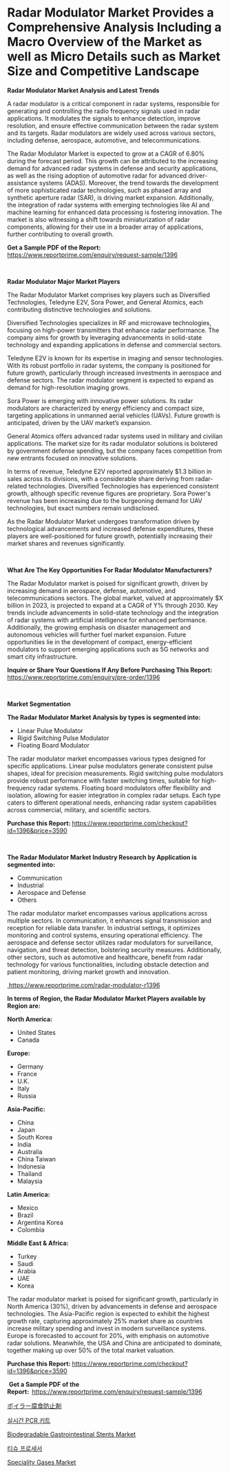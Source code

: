 <p><h1>Radar Modulator Market Provides a Comprehensive Analysis Including a Macro Overview of the Market as well as Micro Details such as Market Size and Competitive Landscape</h1></p><p><strong>Radar Modulator Market Analysis and Latest Trends</strong></p>
<p><p>A radar modulator is a critical component in radar systems, responsible for generating and controlling the radio frequency signals used in radar applications. It modulates the signals to enhance detection, improve resolution, and ensure effective communication between the radar system and its targets. Radar modulators are widely used across various sectors, including defense, aerospace, automotive, and telecommunications.</p><p>The Radar Modulator Market is expected to grow at a CAGR of 6.80% during the forecast period. This growth can be attributed to the increasing demand for advanced radar systems in defense and security applications, as well as the rising adoption of automotive radar for advanced driver-assistance systems (ADAS). Moreover, the trend towards the development of more sophisticated radar technologies, such as phased array and synthetic aperture radar (SAR), is driving market expansion. Additionally, the integration of radar systems with emerging technologies like AI and machine learning for enhanced data processing is fostering innovation. The market is also witnessing a shift towards miniaturization of radar components, allowing for their use in a broader array of applications, further contributing to overall growth.</p></p>
<p><strong>Get a Sample PDF of the Report:&nbsp;</strong> <a href="https://www.reportprime.com/enquiry/request-sample/1396">https://www.reportprime.com/enquiry/request-sample/1396</a></p>
<p>&nbsp;</p>
<p><strong>Radar Modulator Major Market Players</strong></p>
<p><p>The Radar Modulator Market comprises key players such as Diversified Technologies, Teledyne E2V, Sora Power, and General Atomics, each contributing distinctive technologies and solutions. </p><p>Diversified Technologies specializes in RF and microwave technologies, focusing on high-power transmitters that enhance radar performance. The company aims for growth by leveraging advancements in solid-state technology and expanding applications in defense and commercial sectors.</p><p>Teledyne E2V is known for its expertise in imaging and sensor technologies. With its robust portfolio in radar systems, the company is positioned for future growth, particularly through increased investments in aerospace and defense sectors. The radar modulator segment is expected to expand as demand for high-resolution imaging grows.</p><p>Sora Power is emerging with innovative power solutions. Its radar modulators are characterized by energy efficiency and compact size, targeting applications in unmanned aerial vehicles (UAVs). Future growth is anticipated, driven by the UAV market’s expansion.</p><p>General Atomics offers advanced radar systems used in military and civilian applications. The market size for its radar modulator solutions is bolstered by government defense spending, but the company faces competition from new entrants focused on innovative solutions.</p><p>In terms of revenue, Teledyne E2V reported approximately $1.3 billion in sales across its divisions, with a considerable share deriving from radar-related technologies. Diversified Technologies has experienced consistent growth, although specific revenue figures are proprietary. Sora Power's revenue has been increasing due to the burgeoning demand for UAV technologies, but exact numbers remain undisclosed.</p><p>As the Radar Modulator Market undergoes transformation driven by technological advancements and increased defense expenditures, these players are well-positioned for future growth, potentially increasing their market shares and revenues significantly.</p></p>
<p>&nbsp;</p>
<p><strong>What Are The Key Opportunities For Radar Modulator Manufacturers?</strong></p>
<p><p>The Radar Modulator market is poised for significant growth, driven by increasing demand in aerospace, defense, automotive, and telecommunications sectors. The global market, valued at approximately $X billion in 2023, is projected to expand at a CAGR of Y% through 2030. Key trends include advancements in solid-state technology and the integration of radar systems with artificial intelligence for enhanced performance. Additionally, the growing emphasis on disaster management and autonomous vehicles will further fuel market expansion. Future opportunities lie in the development of compact, energy-efficient modulators to support emerging applications such as 5G networks and smart city infrastructure.</p></p>
<p><strong>Inquire or Share Your Questions If Any Before Purchasing This Report:</strong> <a href="https://www.reportprime.com/enquiry/pre-order/1396">https://www.reportprime.com/enquiry/pre-order/1396</a></p>
<p>&nbsp;</p>
<p><strong>Market Segmentation</strong></p>
<p><strong>The Radar Modulator Market Analysis by types is segmented into:</strong></p>
<p><ul><li>Linear Pulse Modulator</li><li>Rigid Switching Pulse Modulator</li><li>Floating Board Modulator</li></ul></p>
<p><p>The radar modulator market encompasses various types designed for specific applications. Linear pulse modulators generate consistent pulse shapes, ideal for precision measurements. Rigid switching pulse modulators provide robust performance with faster switching times, suitable for high-frequency radar systems. Floating board modulators offer flexibility and isolation, allowing for easier integration in complex radar setups. Each type caters to different operational needs, enhancing radar system capabilities across commercial, military, and scientific sectors.</p></p>
<p><strong>Purchase this Report:&nbsp;</strong><a href="https://www.reportprime.com/checkout?id=1396&price=3590">https://www.reportprime.com/checkout?id=1396&price=3590</a></p>
<p>&nbsp;</p>
<p><strong>The Radar Modulator Market Industry Research by Application is segmented into:</strong></p>
<p><ul><li>Communication</li><li>Industrial</li><li>Aerospace and Defense</li><li>Others</li></ul></p>
<p><p>The radar modulator market encompasses various applications across multiple sectors. In communication, it enhances signal transmission and reception for reliable data transfer. In industrial settings, it optimizes monitoring and control systems, ensuring operational efficiency. The aerospace and defense sector utilizes radar modulators for surveillance, navigation, and threat detection, bolstering security measures. Additionally, other sectors, such as automotive and healthcare, benefit from radar technology for various functionalities, including obstacle detection and patient monitoring, driving market growth and innovation.</p></p>
<p><a href="https://www.reportprime.com/radar-modulator-r1396">&nbsp;https://www.reportprime.com/radar-modulator-r1396</a></p>
<p><strong>In terms of Region, the Radar Modulator Market Players available by Region are:</strong></p>
<p>
    <p> <strong> North America: </strong>
        <ul>
            <li>United States</li>
            <li>Canada</li>
        </ul>
        </p> 
    <p> <strong> Europe: </strong>
        <ul>
            <li>Germany</li>
            <li>France</li>
            <li>U.K.</li>
            <li>Italy</li>
            <li>Russia</li>
        </ul>
        </p> 
    <p> <strong> Asia-Pacific: </strong>
        <ul>
            <li>China</li>
            <li>Japan</li>
            <li>South Korea</li>
            <li>India</li>
            <li>Australia</li>
            <li>China Taiwan</li>
            <li>Indonesia</li>
            <li>Thailand</li>
            <li>Malaysia</li>
        </ul>
        </p> 
    <p> <strong> Latin America: </strong>
        <ul>
            <li>Mexico</li>
            <li>Brazil</li>
            <li>Argentina Korea</li>
            <li>Colombia</li>
        </ul>
        </p> 
    <p> <strong> Middle East & Africa: </strong>
        <ul>
            <li>Turkey</li>
            <li>Saudi</li>
            <li>Arabia</li>
            <li>UAE</li>
            <li>Korea</li>
        </ul>
    </p>
    </p>
<p><p>The radar modulator market is poised for significant growth, particularly in North America (30%), driven by advancements in defense and aerospace technologies. The Asia-Pacific region is expected to exhibit the highest growth rate, capturing approximately 25% market share as countries increase military spending and invest in modern surveillance systems. Europe is forecasted to account for 20%, with emphasis on automotive radar solutions. Meanwhile, the USA and China are anticipated to dominate, together making up over 50% of the total market valuation.</p></p>
<p><strong>Purchase this Report: </strong><a href="https://www.reportprime.com/checkout?id=1396&price=3590">https://www.reportprime.com/checkout?id=1396&price=3590</a></p>
<p>&nbsp;<strong>Get a Sample PDF of the Report:&nbsp;&nbsp;</strong><a href="https://www.reportprime.com/enquiry/request-sample/1396">https://www.reportprime.com/enquiry/request-sample/1396</a></p>
<p><strong></strong></p>
<p><p><a href="https://medium.com/@vidarogahn/%E3%83%9C%E3%82%A4%E3%83%A9%E3%83%BC%E8%85%90%E9%A3%9F%E9%98%B2%E6%AD%A2%E5%89%A4%E5%B8%82%E5%A0%B4-2024%E5%B9%B4%E3%81%8B%E3%82%892031%E5%B9%B4%E3%81%AE%E4%B8%96%E7%95%8C%E5%B8%82%E5%A0%B4%E5%8B%95%E5%90%91%E3%81%A8%E8%B2%A9%E5%A3%B2%E3%83%88%E3%83%AC%E3%83%B3%E3%83%89-803a7c934bee">ボイラー腐食防止剤</a></p><p><a href="https://medium.com/@christorpherpfannerstill5436/%EC%8B%A4%EC%8B%9C%EA%B0%84-pcr-%ED%82%A4%ED%8A%B8-%EC%8B%9C%EC%9E%A5-2024%EB%85%84%EB%B6%80%ED%84%B0-2031%EB%85%84%EA%B9%8C%EC%A7%80%EC%9D%98-%EA%B8%80%EB%A1%9C%EB%B2%8C-%EC%8B%9C%EC%9E%A5-%ED%86%B5%EC%B0%B0%EB%A0%A5-%EB%B0%8F-%ED%8C%90%EB%A7%A4-%EB%8F%99%ED%96%A5-79873ab7d48e">실시간 PCR 키트</a></p><p><a href="https://issuu.com/reportprime-2/docs/biodegradable-gastrointestinal-sten_0ed171e5286577">Biodegradable Gastrointestinal Stents Market</a></p><p><a href="https://medium.com/@brendanmata77/%EA%B8%80%EB%A1%9C%EB%B2%8C-%ED%8B%B0%EC%8A%88-%ED%94%84%EB%A1%9C%EC%84%B8%EC%84%9C-%EC%8B%9C%EC%9E%A5-%EB%B6%84%EC%84%9D-%ED%8A%B8%EB%A0%8C%EB%93%9C-%EC%98%88%EC%B8%A1-%EB%B0%8F-%EC%84%B1%EC%9E%A5-%EA%B8%B0%ED%9A%8C-2024-2031-172%ED%8E%98%EC%9D%B4%EC%A7%80-%EB%B3%B4%EA%B3%A0%EC%84%9C-7d97d573399a">티슈 프로세서</a></p><p><a href="https://www.linkedin.com/pulse/navigating-global-speciality-gases-market-from-trends-strategy-ggpef?trackingId=W2JJIYCxSselweNvqlJQog%3D%3D">Speciality Gases Market</a></p></p>